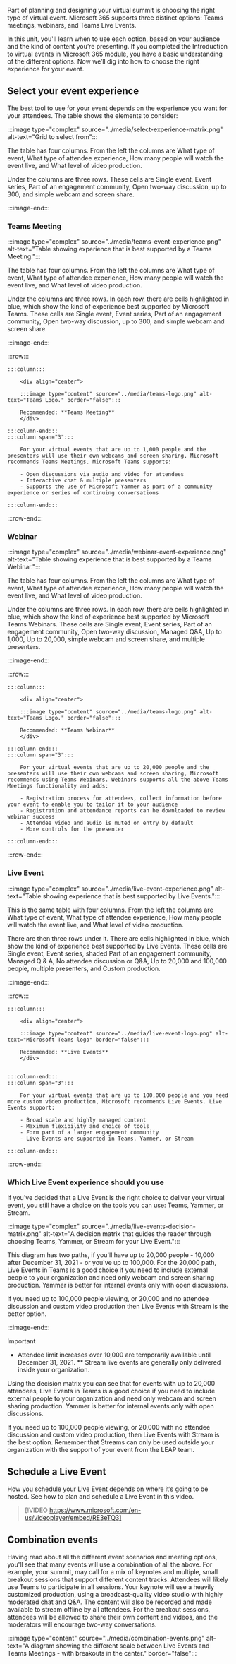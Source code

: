 Part of planning and designing your virtual summit is choosing the right type of virtual event. Microsoft 365 supports three distinct options: Teams meetings, webinars, and Teams Live Events. 

In this unit, you'll learn when to use each option, based on your audience and the kind of content you’re presenting.  If you completed the Introduction to virtual events in Microsoft 365 module, you have a basic understanding of the different options. Now we’ll dig into how to choose the right experience for your event.


## Select your event experience

The best tool to use for your event depends on the experience you want for your attendees. The table shows the elements to consider:

:::image type="complex" source="../media/select-experience-matrix.png" alt-text="Grid to select from":::

The table has four columns. From the left the columns are What type of event, What type of attendee experience, How many people will watch the event live, and What level of video production.

Under the columns are three rows. These cells are Single event, Event series, Part of an engagement community, Open two-way discussion, up to 300, and simple webcam and screen share.

:::image-end:::

### Teams Meeting

:::image type="complex" source="../media/teams-event-experience.png" alt-text="Table showing experience that is best supported by a Teams Meeting.":::

The table has four columns. From the left the columns are What type of event, What type of attendee experience, How many people will watch the event live, and What level of video production.

Under the columns are three rows. In each row, there are cells highlighted in blue, which show the kind of experience best supported by Microsoft Teams. These cells are Single event, Event series, Part of an engagement community, Open two-way discussion, up to 300, and simple webcam and screen share.

:::image-end:::

:::row:::

    :::column:::
    
        <div align="center">

        :::image type="content" source="../media/teams-logo.png" alt-text="Teams Logo." border="false":::

        Recommended: **Teams Meeting**
        </div>
    
    :::column-end:::
    :::column span="3":::

        For your virtual events that are up to 1,000 people and the presenters will use their own webcams and screen sharing, Microsoft recommends Teams Meetings. Microsoft Teams supports:

        - Open discussions via audio and video for attendees
        - Interactive chat & multiple presenters
        - Supports the use of Microsoft Yammer as part of a community experience or series of continuing conversations
    
    :::column-end:::

:::row-end:::

### Webinar

:::image type="complex" source="../media/webinar-event-experience.png" alt-text="Table showing experience that is best supported by a Teams Webinar.":::

The table has four columns. From the left the columns are What type of event, What type of attendee experience, How many people will watch the event live, and What level of video production.

Under the columns are three rows. In each row, there are cells highlighted in blue, which show the kind of experience best supported by Microsoft Teams Webinars. These cells are Single event, Event series, Part of an engagement community, Open two-way discussion, Managed Q&A, Up to 1,000, Up to 20,000, simple webcam and screen share, and multiple presenters.

:::image-end:::

:::row:::

    :::column:::
    
        <div align="center">

        :::image type="content" source="../media/teams-logo.png" alt-text="Teams Logo." border="false":::

        Recommended: **Teams Webinar**
        </div>
    
    :::column-end:::
    :::column span="3":::

        For your virtual events that are up to 20,000 people and the presenters will use their own webcams and screen sharing, Microsoft recommends using Teams Webinars. Webinars supports all the above Teams Meetings functionality and adds:

        - Registration process for attendees, collect information before your event to enable you to tailor it to your audience
        - Registration and attendance reports can be downloaded to review webinar success
        - Attendee video and audio is muted on entry by default
        - More controls for the presenter
    
    :::column-end:::

:::row-end:::

### Live Event

:::image type="complex" source="../media/live-event-experience.png" alt-text="Table showing experience that is best supported by Live Events.":::

This is the same table with four columns. From the left the columns are What type of event, What type of attendee experience, How many people will watch the event live, and What level of video production.

There are then three rows under it. There are cells highlighted in blue, which show the kind of experience best supported by Live Events. These cells are Single event, Event series, shaded Part of an engagement community, Managed Q & A, No attendee discussion or Q&A, Up to 20,000 and 100,000 people, multiple presenters, and Custom production.

:::image-end:::

:::row:::

    :::column:::

        <div align="center">

        :::image type="content" source="../media/live-event-logo.png" alt-text="Microsoft Teams logo" border="false":::

        Recommended: **Live Events**
        </div>

        
    :::column-end:::
    :::column span="3":::

        For your virtual events that are up to 100,000 people and you need more custom video production, Microsoft recommends Live Events. Live Events support:

        - Broad scale and highly managed content
        - Maximum flexibility and choice of tools
        - Form part of a larger engagement community
        - Live Events are supported in Teams, Yammer, or Stream

    :::column-end:::

:::row-end:::


### Which Live Event experience should you use

If you've decided that a Live Event is the right choice to deliver your virtual event, you still have a choice on the tools you can use: Teams, Yammer, or Stream.

:::image type="complex" source="../media/live-events-decision-matrix.png" alt-text="A decision matrix that guides the reader through choosing Teams, Yammer, or Stream for your Live Event.":::

This diagram has two paths, if you'll have up to 20,000 people - 10,000 after December 31, 2021 - or you've up to 100,000. For the 20,000 path, Live Events in Teams is a good choice if you need to include external people to your organization and need only webcam and screen sharing production. Yammer is better for internal events only with open discussions.

If you need up to 100,000 people viewing, or 20,000 and no attendee discussion and custom video production then Live Events with Stream is the better option.

:::image-end:::

> [!IMPORTANT]
> * Attendee limit increases over 10,000 are temporarily available until December 31, 2021.
> ** Stream live events are generally only delivered inside your organization.

Using the decision matrix you can see that for events with up to 20,000 attendees, Live Events in Teams is a good choice if you need to include external people to your organization and need only webcam and screen sharing production. Yammer is better for internal events only with open discussions.

If you need up to 100,000 people viewing, or 20,000 with no attendee discussion and custom video production, then Live Events with Stream is the best option. Remember that Streams can only be used outside your organization with the support of your event from the LEAP team.

## Schedule a Live Event

How you schedule your Live Event depends on where it’s going to be hosted. See how to plan and schedule a Live Event in this video.


> [!VIDEO https://www.microsoft.com/en-us/videoplayer/embed/RE3eTQ3]


## Combination events

Having read about all the different event scenarios and meeting options, you'll see that many events will use a combination of all the above. For example, your summit, may call for a mix of keynotes and multiple, small breakout sessions that support different content tracks. Attendees will likely use Teams to participate in all sessions. Your keynote will use a heavily customized production, using a broadcast-quality video studio with highly moderated chat and Q&A. The content will also be recorded and made available to stream offline by all attendees. For the breakout sessions, attendees will be allowed to share their own content and videos, and the moderators will encourage two-way conversations. 

:::image type="content" source="../media/combination-events.png" alt-text="A diagram showing the different scale between Live Events and Teams Meetings - with breakouts in the center." border="false":::
